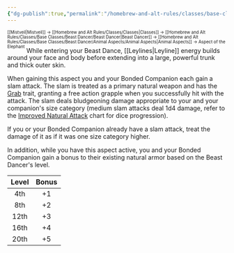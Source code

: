 ```yaml
---
{"dg-publish":true,"permalink":"/homebrew-and-alt-rules/classes/base-classes/beast-dancer/animal-aspects/aspect-of-the-elephant/"}
---
```


<sup><sup>[[Mistveil\|Mistveil]] → [[Homebrew and Alt Rules/Classes/Classes\|Classes]] → [[Homebrew and Alt Rules/Classes/Base Classes/Beast Dancer/Beast Dancer\|Beast Dancer]] → [[Homebrew and Alt Rules/Classes/Base Classes/Beast Dancer/Animal Aspects/Animal Aspects\|Animal Aspects]] → Aspect of the Elephant</sup></sup>
While entering your Beast Dance, [[Leylines\|Leyline]] energy builds around your face and body before extending into a large, powerful trunk and thick outer skin.

When gaining this aspect you and your Bonded Companion each gain a slam attack. The slam is treated as a primary natural weapon and has the [Grab](https://www.aonprd.com/UMR.aspx?ItemName=Grab) trait, granting a free action grapple when you successfully hit with the attack. The slam deals bludgeoning damage appropriate to your and your companion's size category (medium slam attacks deal 1d4 damage, refer to the [Improved Natural Attack](https://www.d20pfsrd.com/feats/monster-feats/improved-natural-attack/) chart for dice progression).

If you or your Bonded Companion already have a slam attack, treat the damage of it as if it was one size category higher.

In addition, while you have this aspect active, you and your Bonded Companion gain a bonus to their existing natural armor based on the Beast Dancer's level.

| **Level** | **Bonus** |
|:----------:|:----------:|
|    4th     |    +1    |
|    8th     |    +2    |
|    12th    |    +3    |
|    16th    |    +4    |
|    20th    |    +5    |